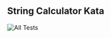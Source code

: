 ## String Calculator Kata

![All Tests](https://github.com/abhishekmalvadkar/string-calculator-kata/actions/workflows/all-tests.yml/badge.svg)
